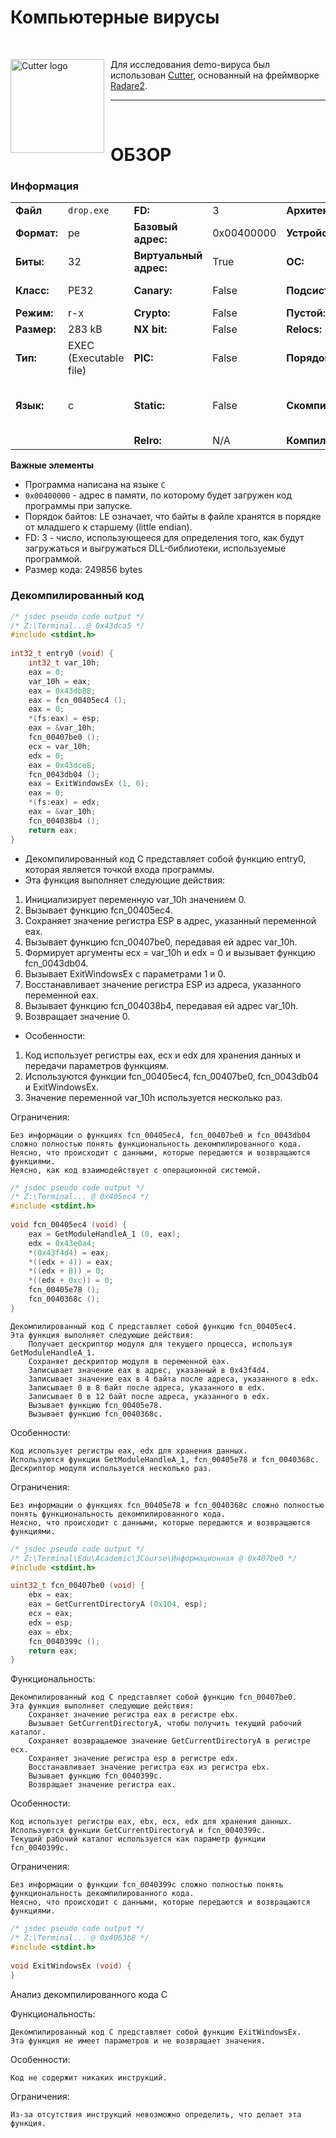 # Компьютерные вирусы

<br>

<img width="150" height="150" align="right" style="float: left; margin: 0 10px 0 0;" alt="Cutter logo" src="https://raw.githubusercontent.com/rizinorg/cutter/dev/src/img/cutter.svg?sanitize=true"> Для исследования demo-вируса был использован [Cutter](https://cutter.re/), основанный на фреймворке [Radare2](https://www.radare.org/n/radare2.html).

---

<br>

# ОБЗОР
### Информация

| | | | | | |
---|---|---|---|---|---
|**Файл** | `drop.exe` | **FD:** | 3 | **Архитектура:** | x86 |
|**Формат:**|pe|**Базовый адрес:**|0x00400000|**Устройство:**|i386|
|**Биты:**|32|**Виртуальный адрес:**|True|**ОС:**|windows|
|**Класс:**|PE32|**Canary:**|False|**Подсистема:**|Windows GUI|
|**Режим:**|r-x|**Crypto:**|False|**Пустой:**|False|
|**Размер:**|283 kB|**NX bit:**|False|**Relocs:**|False|
|**Тип:**|EXEC (Executable file)|**PIC:**|False|**Порядок байтов:**|LE|
|**Язык:**|c|**Static:**|False|**Скомпилирован:**|Jun 20 06:22:17 1992 UTC+8|
|| |**Relro:**|N/A|**Компилятор:**|Н/Д|

**Важные элементы** 

+ Программа написана на языке `C`
+ `0x00400000` - адрес в памяти, по которому будет загружен код программы при запуске.
+ Порядок байтов: LE означает, что байты в файле хранятся в порядке от младшего к старшему (little endian).
+ FD: 3 - число, использующееся для определения того, как будут загружаться и выгружаться DLL-библиотеки, используемые программой.
+ Размер кода: 249856 bytes

### Декомпилированный код
```c
/* jsdec pseudo code output */
/* Z:\Terminal...@ 0x43dca5 */
#include <stdint.h>
 
int32_t entry0 (void) {
    int32_t var_10h;
    eax = 0;
    var_10h = eax;
    eax = 0x43db88;
    eax = fcn_00405ec4 ();
    eax = 0;
    *(fs:eax) = esp;
    eax = &var_10h;
    fcn_00407be0 ();
    ecx = var_10h;
    edx = 0;
    eax = 0x43dce8;
    fcn_0043db04 ();
    eax = ExitWindowsEx (1, 0);
    eax = 0;
    *(fs:eax) = edx;
    eax = &var_10h;
    fcn_004038b4 ();
    return eax;
}
```

+ Декомпилированный код C представляет собой функцию entry0, которая является точкой входа программы.
+ Эта функция выполняет следующие действия:
 1. Инициализирует переменную var_10h значением 0.
 2. Вызывает функцию fcn_00405ec4.
 3. Сохраняет значение регистра ESP в адрес, указанный переменной eax.
 4. Вызывает функцию fcn_00407be0, передавая ей адрес var_10h.
 5. Формирует аргументы ecx = var_10h и edx = 0 и вызывает функцию fcn_0043db04.
 6. Вызывает ExitWindowsEx с параметрами 1 и 0.
 7. Восстанавливает значение регистра ESP из адреса, указанного переменной eax.
 8. Вызывает функцию fcn_004038b4, передавая ей адрес var_10h.
 9. Возвращает значение 0.

+ Особенности:
1. Код использует регистры eax, ecx и edx для хранения данных и передачи параметров функциям.
2. Используются функции fcn_00405ec4, fcn_00407be0, fcn_0043db04 и ExitWindowsEx.
3. Значение переменной var_10h используется несколько раз.

Ограничения:

    Без информации о функциях fcn_00405ec4, fcn_00407be0 и fcn_0043db04 сложно полностью понять функциональность декомпилированного кода.
    Неясно, что происходит с данными, которые передаются и возвращаются функциями.
    Неясно, как код взаимодействует с операционной системой.

```c
/* jsdec pseudo code output */
/* Z:\Terminal... @ 0x405ec4 */
#include <stdint.h>
 
void fcn_00405ec4 (void) {
    eax = GetModuleHandleA_1 (0, eax);
    edx = 0x43e0a4;
    *(0x43f4d4) = eax;
    *((edx + 4)) = eax;
    *((edx + 8)) = 0;
    *((edx + 0xc)) = 0;
    fcn_00405e78 ();
    fcn_0040368c ();
}
```


    Декомпилированный код C представляет собой функцию fcn_00405ec4.
    Эта функция выполняет следующие действия:
        Получает дескриптор модуля для текущего процесса, используя GetModuleHandleA_1.
        Сохраняет дескриптор модуля в переменной eax.
        Записывает значение eax в адрес, указанный в 0x43f4d4.
        Записывает значение eax в 4 байта после адреса, указанного в edx.
        Записывает 0 в 8 байт после адреса, указанного в edx.
        Записывает 0 в 12 байт после адреса, указанного в edx.
        Вызывает функцию fcn_00405e78.
        Вызывает функцию fcn_0040368c.

Особенности:

    Код использует регистры eax, edx для хранения данных.
    Используются функции GetModuleHandleA_1, fcn_00405e78 и fcn_0040368c.
    Дескриптор модуля используется несколько раз.

Ограничения:

    Без информации о функциях fcn_00405e78 и fcn_0040368c сложно полностью понять функциональность декомпилированного кода.
    Неясно, что происходит с данными, которые передаются и возвращаются функциями.

```c
/* jsdec pseudo code output */
/* Z:\Terminal\Edu\Academic\3Course\Информационная @ 0x407be0 */
#include <stdint.h>

uint32_t fcn_00407be0 (void) {
    ebx = eax;
    eax = GetCurrentDirectoryA (0x104, esp);
    ecx = eax;
    edx = esp;
    eax = ebx;
    fcn_0040399c ();
    return eax;
}
```
Функциональность:

    Декомпилированный код C представляет собой функцию fcn_00407be0.
    Эта функция выполняет следующие действия:
        Сохраняет значение регистра eax в регистре ebx.
        Вызывает GetCurrentDirectoryA, чтобы получить текущий рабочий каталог.
        Сохраняет возвращаемое значение GetCurrentDirectoryA в регистре ecx.
        Сохраняет значение регистра esp в регистре edx.
        Восстанавливает значение регистра eax из регистра ebx.
        Вызывает функцию fcn_0040399c.
        Возвращает значение регистра eax.

Особенности:

    Код использует регистры eax, ebx, ecx, edx для хранения данных.
    Используются функции GetCurrentDirectoryA и fcn_0040399c.
    Текущий рабочий каталог используется как параметр функции fcn_0040399c.

Ограничения:

    Без информации о функции fcn_0040399c сложно полностью понять функциональность декомпилированного кода.
    Неясно, что происходит с данными, которые передаются и возвращаются функциями.
```c
/* jsdec pseudo code output */
/* Z:\Terminal... @ 0x4063b8 */
#include <stdint.h>
 
void ExitWindowsEx (void) {
}
```

Анализ декомпилированного кода C

Функциональность:

    Декомпилированный код C представляет собой функцию ExitWindowsEx.
    Эта функция не имеет параметров и не возвращает значения.

Особенности:

    Код не содержит никаких инструкций.

Ограничения:

    Из-за отсутствия инструкций невозможно определить, что делает эта функция.
